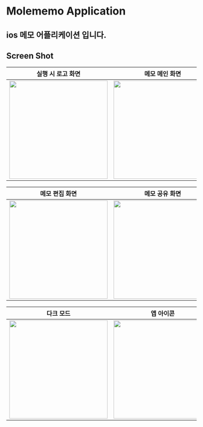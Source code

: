 # Molememo Application

## ios 메모 어플리케이션 입니다.

## Screen Shot   

| 실행 시 로고 화면 | 메모 메인 화면 | 새메모 작성 화면 |
|-----------|-----------------|----------------|
|<img width="260" src="https://user-images.githubusercontent.com/44607643/104562169-5adfee80-568b-11eb-9482-cce893e64ae7.png">|<img width="260" src="https://user-images.githubusercontent.com/44607643/104562289-7ea33480-568b-11eb-9e36-961bc387b1b5.png">|<img width="260" src="https://user-images.githubusercontent.com/44607643/104562344-924e9b00-568b-11eb-9a8a-065badb52473.png">|   

| 메모 편집 화면 | 메모 공유 화면 | 삭제 알림 화면 |
|-----------|-----------------|----------------|
|<img width="260" src="https://user-images.githubusercontent.com/44607643/104562344-924e9b00-568b-11eb-9a8a-065badb52473.png">|<img width="260" src="https://user-images.githubusercontent.com/44607643/104562456-b9a56800-568b-11eb-98a4-7c3075fcbf0a.png">|<img width="260" src="https://user-images.githubusercontent.com/44607643/104562461-bb6f2b80-568b-11eb-95e9-c651c3d6810e.png">|   

| 다크 모드 | 앱 아이콘 |
|-----------|-----------------|
|<img width="260" src="https://user-images.githubusercontent.com/44607643/104562668-fe310380-568b-11eb-8fa8-090873b6a571.png">|<img width="260" src="https://user-images.githubusercontent.com/44607643/104562672-ff623080-568b-11eb-88d5-12a02ba8af0b.png">|  
